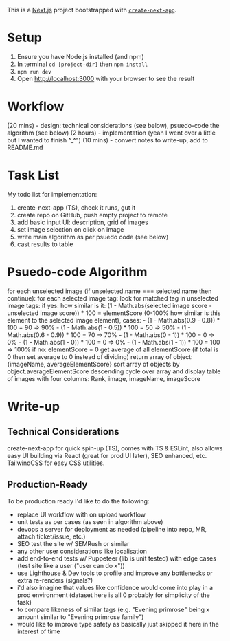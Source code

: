This is a [Next.js](https://nextjs.org/) project bootstrapped with [`create-next-app`](https://github.com/vercel/next.js/tree/canary/packages/create-next-app).

# Setup
1. Ensure you have Node.js installed (and npm)
2. In terminal `cd [project-dir]` then `npm install`
3. `npm run dev`
4. Open [http://localhost:3000](http://localhost:3000) with your browser to see the result

# Workflow
(20 mins) - design: technical considerations (see below), psuedo-code the algorithm (see below)
(2 hours) - implementation (yeah I went over a little but I wanted to finish ^_^")
(10 mins) - convert notes to write-up, add to README.md

# Task List
My todo list for implementation:
1. create-next-app (TS), check it runs, gut it
2. create repo on GitHub, push empty project to remote
3. add basic input UI: description, grid of images
4. set image selection on click on image
5. write main algorithm as per psuedo code (see below)
6. cast results to table

# Psuedo-code Algorithm
for each unselected image (if unselected.name === selected.name then continue):
  for each selected image tag:
    look for matched tag in unselected image tags:
      if yes:
        how similar is it: (1 - Math.abs(selected image score - unselected image score)) * 100 = elementScore (0-100% how similar is this element to the selected image element), cases:
          - (1 - Math.abs(0.9 - 0.8)) * 100 = 90 => 90%
          - (1 - Math.abs(1 - 0.5)) * 100 = 50 => 50%
          - (1 - Math.abs(0.6 - 0.9)) * 100 = 70 => 70%
          - (1 - Math.abs(0 - 1)) * 100 = 0 => 0%
          - (1 - Math.abs(1 - 0)) * 100 = 0 => 0%
          - (1 - Math.abs(1 - 1)) * 100 = 100 => 100%
      if no:
        elementScore = 0
  get average of all elementScore (if total is 0 then set average to 0 instead of dividing)
return array of object: {imageName, averageElementScore}
sort array of objects by object.averageElementScore descending
cycle over array and display table of images with four columns: Rank, image, imageName, imageScore

# Write-up
## Technical Considerations
create-next-app for quick spin-up (TS), comes with TS & ESLint, also allows easy UI building via React (great for prod UI later), SEO enhanced, etc.
TailwindCSS for easy CSS utilities.
## Production-Ready
To be production ready I'd like to do the following:
- replace UI workflow with on upload workflow
- unit tests as per cases (as seen in algorithm above)
- devops a server for deployment as needed (pipeline into repo, MR, attach ticket/issue, etc.)
- SEO test the site w/ SEMRush or similar
- any other user considerations like localisation
- add end-to-end tests w/ Puppeteer (lib is unit tested) with edge cases (test site like a user ("user can do x"))
- use Lighthouse & Dev tools to profile and improve any bottlenecks or extra re-renders (signals?)
- i'd also imagine that values like confidence would come into play in a prod environment (dataset here is all 0 probably for simplicity of the task)
- to compare likeness of similar tags (e.g. "Evening primrose" being x amount similar to "Evening primrose family")
- would like to improve type safety as basically just skipped it here in the interest of time
